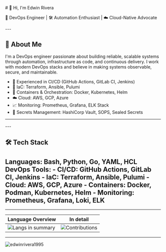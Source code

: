 <div>
  # 👋 Hi, I'm Edwin Rivera

  🚀 DevOps Engineer | 🛠️ Automation Enthusiast | ☁️ Cloud-Native Advocate
</div>

<div>
  ---

  ## 🔧 About Me

  I'm a DevOps engineer passionate about building reliable, scalable systems through automation, infrastructure as code, and continuous delivery. I work with modern DevOps stacks and believe in making systems observable, secure, and maintainable.

  - 💼 Experienced in CI/CD (GitHub Actions, GitLab CI, Jenkins)
  - 🧰 IaC: Terraform, Ansible, Pulumi
  - 🐳 Containers & Orchestration: Docker, Kubernetes, Helm
  - ☁️ Cloud: AWS, GCP, Azure
  - 📈 Monitoring: Prometheus, Grafana, ELK Stack
  - 🔐 Secrets Management: HashiCorp Vault, SOPS, Sealed Secrets

  ---

</div>

<div>
  ---

  ## 🛠️ Tech Stack
  Languages: Bash, Python, Go, YAML, HCL
  DevOps Tools:
    - CI/CD: GitHub Actions, GitLab CI, Jenkins
    - IaC: Terraform, Ansible, Pulumi
    - Cloud: AWS, GCP, Azure
    - Containers: Docker, Podman, Kubernetes, Helm
    - Monitoring: Prometheus, Grafana, Loki, ELK
  ----------

</div>


<div align="center">

  ----
  |  Language Overview | In detail |
  |--------------------|-----------|
  | ![Langs in summary](https://github-readme-stats.vercel.app/api/top-langs/?username=edwinrivera1995&theme=tokyonight&hide_border=false&include_all_commits=false&count_private=false&layout=compact&langs_count=8) | ![Contributions](https://streak-stats.demolab.com?user=edwinrivera1995&theme=tokyonight)  |
  ---
</div>

<img src="https://github-profile-trophy.vercel.app/?username=edwinrivera1995" alt="edwinrivera1995" />
